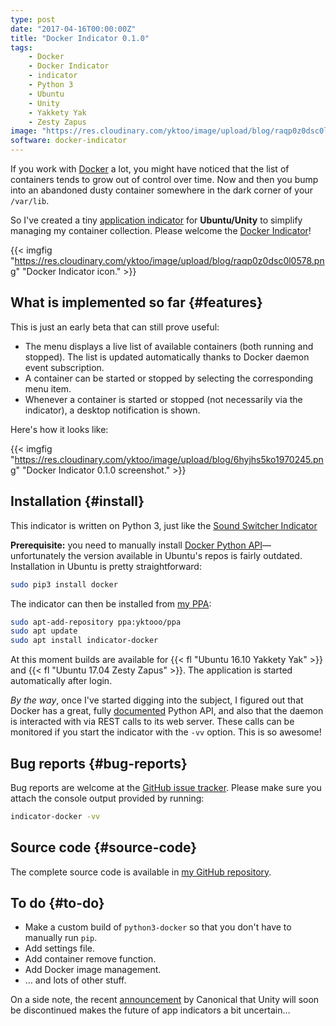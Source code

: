 ```yaml
---
type: post
date: "2017-04-16T00:00:00Z"
title: "Docker Indicator 0.1.0"
tags:
    - Docker
    - Docker Indicator
    - indicator
    - Python 3
    - Ubuntu
    - Unity
    - Yakkety Yak
    - Zesty Zapus
image: "https://res.cloudinary.com/yktoo/image/upload/blog/raqp0z0dsc0l0578.png"
software: docker-indicator
---
```


If you work with [Docker](https://www.docker.com/) a lot, you might have noticed that the list of containers tends to grow out of control over time. Now and then you bump into an abandoned dusty container somewhere in the dark corner of your `/var/lib`.

So I've created a tiny [application indicator](https://unity.ubuntu.com/projects/appindicators/) for **Ubuntu/Unity** to simplify managing my container collection. Please welcome the [Docker Indicator](https://github.com/yktoo/indicator-docker)!

<!--more-->

{{< imgfig "https://res.cloudinary.com/yktoo/image/upload/blog/raqp0z0dsc0l0578.png" "Docker Indicator icon." >}}

## What is implemented so far {#features}

This is just an early beta that can still prove useful:

* The menu displays a live list of available containers (both running and stopped). The list is updated automatically thanks to Docker daemon event subscription.
* A container can be started or stopped by selecting the corresponding menu item.
* Whenever a container is started or stopped (not necessarily via the indicator), a desktop notification is shown.

Here's how it looks like:

{{< imgfig "https://res.cloudinary.com/yktoo/image/upload/blog/6hyjhs5ko1970245.png" "Docker Indicator 0.1.0 screenshot." >}}

## Installation {#install}

This indicator is written on Python 3, just like the [Sound Switcher Indicator](/series/sound-switcher-indicator)

**Prerequisite:** you need to manually install [Docker Python API](https://github.com/docker/docker-py)—unfortunately the version available in Ubuntu's repos is fairly outdated. Installation in Ubuntu is pretty straightforward:

```bash
sudo pip3 install docker
```

The indicator can then be installed from [my PPA](https://launchpad.net/~yktooo/+archive/ubuntu/ppa):

```bash
sudo apt-add-repository ppa:yktooo/ppa
sudo apt update
sudo apt install indicator-docker
```

At this moment builds are available for {{< fl "Ubuntu 16.10 Yakkety Yak" >}} and {{< fl "Ubuntu 17.04 Zesty Zapus" >}}. The application is started automatically after login.

*By the way*, once I've started digging into the subject, I figured out that Docker has a great, fully [documented](https://docker-py.readthedocs.io/en/stable/) Python API, and also that the daemon is interacted with via REST calls to its web server. These calls can be monitored if you start the indicator with the `-vv` option. This is so awesome!

## Bug reports {#bug-reports}

Bug reports are welcome at the [GitHub issue tracker](https://github.com/yktoo/indicator-docker/issues). Please make sure you attach the console output provided by running:

```bash
indicator-docker -vv
```

## Source code {#source-code}

The complete source code is available in [my GitHub repository](https://github.com/yktoo/indicator-docker).

## To do {#to-do}

* Make a custom build of `python3-docker` so that you don't have to manually run `pip`.
* Add settings file.
* Add container remove function.
* Add Docker image management.
* … and lots of other stuff.

On a side note, the recent [announcement](https://insights.ubuntu.com/2017/04/05/growing-ubuntu-for-cloud-and-iot-rather-than-phone-and-convergence/) by Canonical that Unity will soon be discontinued makes the future of app indicators a bit uncertain…
